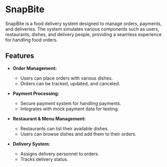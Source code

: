 # SnapBite

SnapBite is a food delivery system designed to manage orders, payments, and deliveries. The system simulates various components such as users, restaurants, dishes, and delivery people, providing a seamless experience for handling food orders.


## Features

- **Order Management:** 
  - Users can place orders with various dishes.
  - Orders can be tracked, updated, and canceled.
  
- **Payment Processing:**
  - Secure payment system for handling payments.
  - Integrates with mock payment data for testing.

- **Restaurant & Menu Management:**
  - Restaurants can list their available dishes.
  - Users can browse dishes and add them to their orders.

- **Delivery System:**
  - Assigns delivery personnel to orders.
  - Tracks delivery status.

